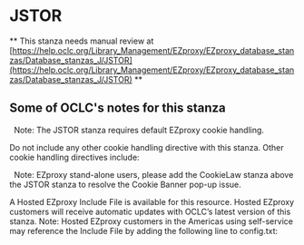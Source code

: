 # JSTOR
** This stanza needs manual review at [https://help.oclc.org/Library_Management/EZproxy/EZproxy_database_stanzas/Database_stanzas_J/JSTOR](https://help.oclc.org/Library_Management/EZproxy/EZproxy_database_stanzas/Database_stanzas_J/JSTOR) **

## Some of OCLC's notes for this stanza

&nbsp; Note: The JSTOR stanza requires default EZproxy cookie handling.

Do not include any other cookie handling directive with this stanza. Other cookie handling directives include:

&nbsp; Note:&nbsp;EZproxy stand-alone users, please add the CookieLaw stanza above the JSTOR stanza to resolve the Cookie Banner pop-up issue.

A Hosted EZproxy Include File is available for this resource. Hosted EZproxy customers will receive automatic updates with OCLC&rsquo;s latest version of this stanza. Note: Hosted EZproxy customers in the Americas using self-service may reference the Include File by adding the following line to config.txt:

&nbsp;
